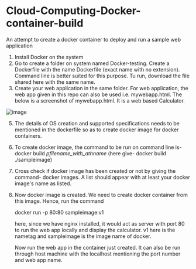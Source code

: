 # Cloud-Computing-Docker-container-build
An attempt to create a docker container to deploy and run a sample web application

1. Install Docker on the system
2. Go to create a folder on system named Docker-testing. Create a Dockerfile with the name Dockerfile (exact name with no extension). Command line is better suited for this purpose. Tu run, download the file shared here with the same name.
3. Create your web application in the same folder. For web application, the web app given in this repo can also be used i.e. mywebapp.html. The below is a screenshot of mywebapp.html. It is a web based Calculator.

![image](https://user-images.githubusercontent.com/67788727/131698909-7d5ba3df-688a-41d2-ac59-a92ca14d5696.png)

5. The details of OS creation and supported specifications needs to be mentioned in the dockerfile so as to create docker image for docker containers.
6. To create docker image, the command to be run on command line is- docker build _pfilename_with_athname_ (here give- docker build ./sampleimage)
7. Cross check if docker image has been created or not by giving the command- docker images. A list should appear with at least your docker image's name as listed.
8. Now docker image is created. We need to create docker container from this image. Hence, run the command

	docker run -p 80:80 sampleimage:v1
	
	here, since we have nginx installed, it would act as server with port 80 to run the web app locally and display the calculator. v1 here is the nametag and sampleimage is the image name of docker.
	
	Now run the web app in the container just created. It can also be run through host machine with the localhost mentioning the port number and web app name.
	
	
